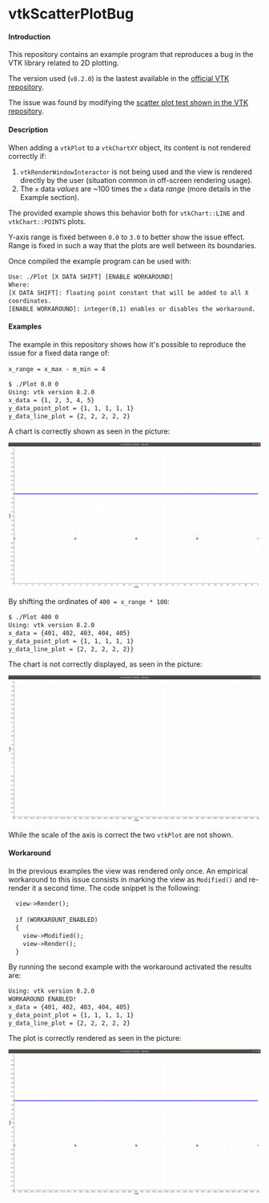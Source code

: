 # vtkScatterPlotBug

#### Introduction

This repository contains an example program that reproduces a bug in the VTK library related to 2D plotting.

The version used (`v8.2.0`) is the lastest available in the [official VTK repository](`https://gitlab.kitware.com/vtk/vtk`).

The issue was found by modifying the [scatter plot test shown in the VTK repository](https://gitlab.kitware.com/vtk/vtk/blob/master/Charts/Core/Testing/Cxx/TestScatterPlot.cxx).

#### Description

When adding a `vtkPlot` to a `vtkChartXY` object, its content is not rendered correctly if:

1. `vtkRenderWindowInteractor` is not being used and the view is rendered directly by the user (situation common in off-screen rendering usage).
2. The `x` data _values_ are ~100 times the `x` data _range_ (more details in the Example section).

The provided example shows this behavior both for `vtkChart::LINE` and `vtkChart::POINTS` plots.

Y-axis range is fixed between `0.0` to `3.0` to better show the issue effect. Range is fixed in such a way that the plots are well between its boundaries.

Once compiled the example program can be used with:

```
Use: ./Plot [X DATA SHIFT] [ENABLE WORKAROUND]
Where:
[X DATA SHIFT]: floating point constant that will be added to all X coordinates.
[ENABLE WORKAROUND]: integer(0,1) enables or disables the workaround.
```

#### Examples

The example in this repository shows how it's possible to reproduce the issue for a fixed data range of:

`x_range = x_max - m_min = 4`

```
$ ./Plot 0.0 0
Using: vtk version 8.2.0
x_data = {1, 2, 3, 4, 5} 
y_data_point_plot = {1, 1, 1, 1, 1} 
y_data_line_plot = {2, 2, 2, 2, 2}
```

A chart is correctly shown as seen in the picture:

![Correct chart](https://github.com/marcoreato/vtkScatterPlotBug/blob/master/correct_plot.jpeg)

By shifting the ordinates of `400 = x_range * 100`:

```
$ ./Plot 400 0
Using: vtk version 8.2.0
x_data = {401, 402, 403, 404, 405} 
y_data_point_plot = {1, 1, 1, 1, 1} 
y_data_line_plot = {2, 2, 2, 2, 2}}
```

The chart is not correctly displayed, as seen in the picture: 

![Wrong chart](https://github.com/marcoreato/vtkScatterPlotBug/blob/master/empty_plot.jpeg)

While the scale of the axis is correct the two `vtkPlot` are not shown.

#### Workaround

In the previous examples the view was rendered only once. An empirical workaround to this issue consists in marking the view as `Modified()` and re-render it a second time. The code snippet is the following:

```
  view->Render();

  if (WORKAROUNT_ENABLED)
  {
    view->Modified();
    view->Render();
  }
```

By running the second example with the workaround activated the results are:

```
Using: vtk version 8.2.0
WORKAROUND ENABLED!
x_data = {401, 402, 403, 404, 405} 
y_data_point_plot = {1, 1, 1, 1, 1} 
y_data_line_plot = {2, 2, 2, 2, 2} 
```

The plot is correctly rendered as seen in the picture:

![Workaround chart](https://github.com/marcoreato/vtkScatterPlotBug/blob/master/workaround_plot.jpeg)